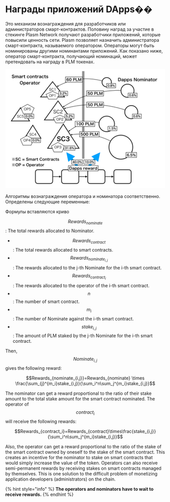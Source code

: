 # Награды приложений  DApps��

Это механизм вознаграждения для разработчиков или администраторов смарт-контрактов. Половину наград за участие в стекинге Plasm Network получают разработчики приложений, которые повысили ценность сети. Plasm позволяет назначить администратора смарт-контракта, называемого оператором. Операторы могут быть номинированы другими номинантами приложений. Как показано ниже, оператор смарт-контракта, получающий номинаций, может претендовать на награду в PLM токенах.

![](../.gitbook/assets/sukurnshotto-2020-05-30-122939png.png)

Алгоритмы вознаграждения оператора и номинатора соответственно. Определены следующие переменные:

Формулы вставляются криво

$$Rewards_{nominate}$$ : The total rewards allocated to Nominator.

* $$Rewards_{contract}$$ : The total rewards allocated to smart contracts.
* $$Rewards_{nominate_{i,j}}$$ : The rewards allocated to the j-th Nominate for the i-th smart contract.
* $$Rewards_{contract_i}$$ : The rewards allocated to the operator of the i-th smart contract.
* $$n$$ : The number of smart contract.
* $$m_i$$ : The number of Nominate against the i-th smart contract.
* $$stake_{i,j}$$ : The amount of PLM staked by the j-th Nominate for the i-th smart contract.

Then, $$Nominate_ {i, j}$$ gives the following reward:

$$Rewards_{nominate_{i,j}}=Rewards_{nominate} \times \frac{\sum_{j}^{m_i}stake_{i,j}}{\sum_i^n\sum_j^{m_i}stake_{i,j}}$$

The nominator can get a reward proportional to the ratio of their stake amount to the total stake amount for the smart contract nominated. The operator of $$contract_i$$ will receive the following rewards:

$$Rewards_{contract_i}=Rewards_{contract}\times\frac{stake_{i,j}}{\sum_i^n\sum_j^{m_i}stake_{i,j}}$$

Also, the operator can get a reward proportional to the ratio of the stake of the smart contract owned by oneself to the stake of the smart contract. This creates an incentive for the nominator to stake on smart contracts that would simply increase the value of the token. Operators can also receive semi-permanent rewards by receiving stakes on smart contracts managed by themselves. This is one solution to the difficult problem of monetizing application developers \(administrators\) on the chain.

{% hint style="info" %}
**The operators and nominators have to wait to receive rewards.**
{% endhint %}

